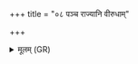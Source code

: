 +++
title = "०८ पञ्च राज्यानि वीरुधाम्"

+++
<details><summary>मूलम् (GR)</summary>

पञ्च राज्यानि वीरुधां  
सोमश्रेष्ठानि ब्रूमसि ।  
भङ्गो दर्भो यवः सहस्  
ते नो मुञ्चन्त्व् अंहसः ॥
</details>